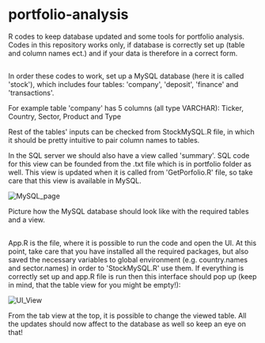 # portfolio-analysis
R codes to keep database updated and some tools for portfolio analysis. Codes in this repository
works only, if database is correctly set up (table and column names ect.) and if your data is
therefore in a correct form.

##

In order these codes to work, set up a MySQL database (here it is called 'stock'), which
includes four tables: 'company', 'deposit', 'finance' and 'transactions'.

For example table 'company' has 5 columns (all type VARCHAR): Ticker, Country, Sector, Product and Type

Rest of the tables' inputs can be checked from StockMySQL.R file, in which it should be
pretty intuitive to pair column names to tables.

In the SQL server we should also have a view called 'summary'. SQL code for this view can be
founded from the .txt file which is in portfolio folder as well. This view is updated when
it is called from 'GetPorfolio.R' file, so take care that this view is available in MySQL.

![MySQL_page](https://user-images.githubusercontent.com/92798719/140605182-bf5c7a8b-924a-4400-9764-a6ae79fb6bc5.png)


Picture how the MySQL database should look like with the required tables and a view.


##

App.R is the file, where it is possible to run the code and open the UI. At this point, take care that you have installed all the required packages, but also saved the
necessary variables to global environment (e.g. country.names and sector.names) in order to 'StockMySQL.R' use them. If everything is correctly set up and app.R file is run
then this interface should pop up (keep in mind, that the table view for you might be empty!):

![UI_View](https://user-images.githubusercontent.com/92798719/140605694-3d445cfa-df2d-4310-b387-1550c26ca381.png)


From the tab view at the top, it is possible to change the viewed table. All the updates should now affect to the database as well so keep an eye on that!
